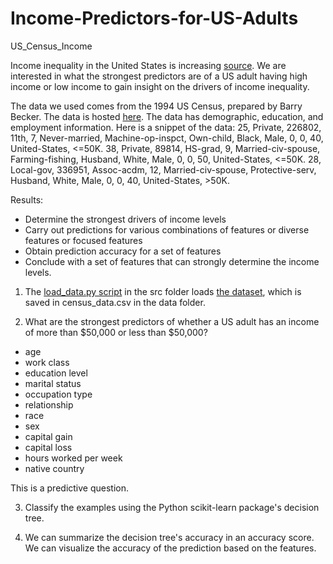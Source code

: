 # Income-Predictors-for-US-Adults
US_Census_Income

Income inequality in the United States is increasing [source](https://www.cnbc.com/2018/07/19/income-inequality-continues-to-grow-in-the-united-states.html).
We are interested in what the strongest predictors are of a US adult having high income or low income to 
gain insight on the drivers of income inequality.

The data we used comes from the 1994 US Census, prepared by Barry Becker.  The data is hosted [here](https://archive.ics.uci.edu/ml/datasets/Census+Income).
The data has demographic, education, and employment information.
Here is a snippet of the data:
25, Private, 226802, 11th, 7, Never-married, Machine-op-inspct, Own-child, Black, Male, 0, 0, 40, United-States, <=50K.
38, Private, 89814, HS-grad, 9, Married-civ-spouse, Farming-fishing, Husband, White, Male, 0, 0, 50, United-States, <=50K.
28, Local-gov, 336951, Assoc-acdm, 12, Married-civ-spouse, Protective-serv, Husband, White, Male, 0, 0, 40, United-States, >50K.

Results:
- Determine the strongest drivers of income levels
- Carry out predictions for various combinations of features or diverse features or focused features
- Obtain prediction accuracy for a set of features
- Conclude with a set of features that can strongly determine the income levels.


1.  The [load_data.py script](https://github.com/UBC-MDS/Income-Predictors-for-US-Adults/blob/master/src/load_data.py) in the src folder loads [the dataset](https://github.com/UBC-MDS/Income-Predictors-for-US-Adults/blob/master/data/census_data.csv), which is saved in census_data.csv in the data folder.

2. What are the strongest predictors of whether a US adult has an income of more than $50,000 or less than $50,000?

- age
- work class
- education level
- marital status
- occupation type
- relationship
- race
- sex
- capital gain
- capital loss
- hours worked per week
- native country

This is a predictive question.

3.  Classify the examples using the Python scikit-learn package's decision tree.  

4.  We can summarize the decision tree's accuracy in an accuracy score.
    We can visualize the accuracy of the prediction based on the features.